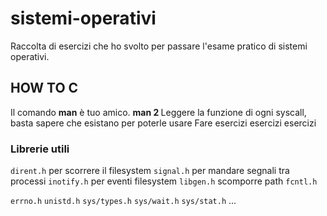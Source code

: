 # sistemi-operativi
Raccolta di esercizi che ho svolto per passare l'esame pratico di sistemi operativi.

## HOW TO C
Il comando **man** è tuo amico. **man 2 <syscall>**
Leggere la funzione di ogni syscall, basta sapere che esistano per poterle usare
Fare esercizi esercizi esercizi 

### Librerie utili
`dirent.h` per scorrere il filesystem
`signal.h` per mandare segnali tra processi
`inotify.h` per eventi filesystem
`libgen.h` scomporre path
`fcntl.h`

`errno.h`
`unistd.h`
`sys/types.h`
`sys/wait.h`
`sys/stat.h`
...
